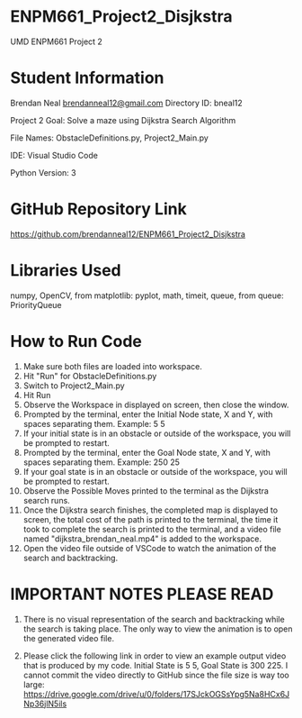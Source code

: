 # ENPM661_Project2_Disjkstra
UMD ENPM661 Project 2

# Student Information
Brendan Neal
brendanneal12@gmail.com
Directory ID: bneal12

Project 2 Goal: Solve a maze using Dijkstra Search Algorithm

File Names: ObstacleDefinitions.py, Project2_Main.py

IDE: Visual Studio Code

Python Version: 3

# GitHub Repository Link
https://github.com/brendanneal12/ENPM661_Project2_Disjkstra


# Libraries Used
numpy, OpenCV, from matplotlib: pyplot, math, timeit, queue, from queue: PriorityQueue

# How to Run Code
1. Make sure both files are loaded into workspace.
2. Hit "Run" for ObstacleDefinitions.py
3. Switch to Project2_Main.py
4. Hit Run
5. Observe the Workspace in displayed on screen, then close the window.
6. Prompted by the terminal, enter the Initial Node state, X and Y, with spaces separating them. Example: 5 5
7. If your initial state is in an obstacle or outside of the workspace, you will be prompted to restart.
8. Prompted by the terminal, enter the Goal Node state, X and Y, with spaces separating them. Example: 250 25
9. If your goal state is in an obstacle or outside of the workspace, you will be prompted to restart.
10. Observe the Possible Moves printed to the terminal as the Dijkstra search runs.
11. Once the Dijkstra search finishes, the completed map is displayed to screen, the total cost of the path is printed to the terminal, the time it took to complete the search is printed to the terminal, and a video file named "dijkstra_brendan_neal.mp4" is added to the workspace.
12. Open the video file outside of VSCode to watch the animation of the search and backtracking.

# IMPORTANT NOTES PLEASE READ
1. There is no visual representation of the search and backtracking while the search is taking place. The only way to view the animation is to open the generated video file.

2. Please click the following link in order to view an example output video that is produced by my code. Initial State is 5 5, Goal State is 300 225. I cannot commit the video directly to GitHub since the file size is way too large: https://drive.google.com/drive/u/0/folders/17SJckOGSsYpg5Na8HCx6JNp36jlN5ils




